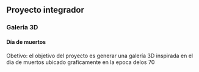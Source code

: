## Proyecto integrador 
### Galeria 3D
#### Día de muertos 
Obetivo: el objetivo del proyecto es generar una galería 3D inspirada en el dia de muertos ubicado graficamente en la epoca delos 70